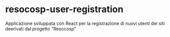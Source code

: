 # resocosp-user-registration
Applicazione sviluppata con React per la registrazione di nuovi utenti dei siti deerivati dal progetto "Resocosp"
